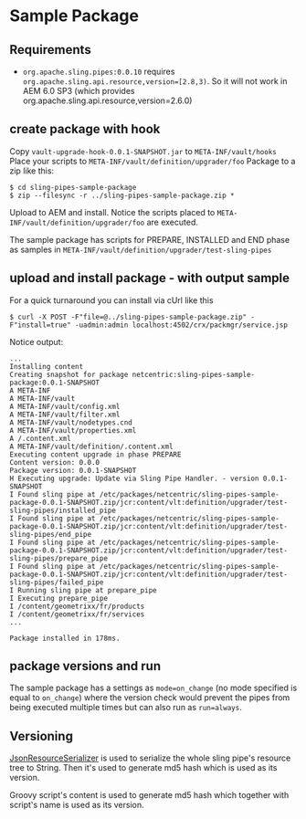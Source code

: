 # Sample Package

## Requirements

- `org.apache.sling.pipes:0.0.10` requires `org.apache.sling.api.resource,version=[2.8,3)`. So it will not work in AEM 6.0 SP3 (which provides org.apache.sling.api.resource,version=2.6.0) 

## create package with hook

Copy `vault-upgrade-hook-0.0.1-SNAPSHOT.jar` to `META-INF/vault/hooks`
Place your scripts to `META-INF/vault/definition/upgrader/foo`
Package to a zip like this:
    
    $ cd sling-pipes-sample-package
    $ zip --filesync -r ../sling-pipes-sample-package.zip *

Upload to AEM and install. Notice the scripts placed to `META-INF/vault/definition/upgrader/foo` are executed.

The sample package has scripts for PREPARE, INSTALLED and END phase as samples in `META-INF/vault/definition/upgrader/test-sling-pipes`

## upload and install package - with output sample

For a quick turnaround you can install via cUrl like this

    $ curl -X POST -F"file=@../sling-pipes-sample-package.zip" -F"install=true" -uadmin:admin localhost:4502/crx/packmgr/service.jsp

Notice output:

    ...
    Installing content
    Creating snapshot for package netcentric:sling-pipes-sample-package:0.0.1-SNAPSHOT 
    A META-INF
    A META-INF/vault
    A META-INF/vault/config.xml
    A META-INF/vault/filter.xml
    A META-INF/vault/nodetypes.cnd
    A META-INF/vault/properties.xml
    A /.content.xml
    A META-INF/vault/definition/.content.xml
    Executing content upgrade in phase PREPARE 
    Content version: 0.0.0 
    Package version: 0.0.1-SNAPSHOT 
    H Executing upgrade: Update via Sling Pipe Handler. - version 0.0.1-SNAPSHOT
    I Found sling pipe at /etc/packages/netcentric/sling-pipes-sample-package-0.0.1-SNAPSHOT.zip/jcr:content/vlt:definition/upgrader/test-sling-pipes/installed_pipe
    I Found sling pipe at /etc/packages/netcentric/sling-pipes-sample-package-0.0.1-SNAPSHOT.zip/jcr:content/vlt:definition/upgrader/test-sling-pipes/end_pipe
    I Found sling pipe at /etc/packages/netcentric/sling-pipes-sample-package-0.0.1-SNAPSHOT.zip/jcr:content/vlt:definition/upgrader/test-sling-pipes/prepare_pipe
    I Found sling pipe at /etc/packages/netcentric/sling-pipes-sample-package-0.0.1-SNAPSHOT.zip/jcr:content/vlt:definition/upgrader/test-sling-pipes/failed_pipe
    I Running sling pipe at prepare_pipe
    I Executing prepare_pipe
    I /content/geometrixx/fr/products
    I /content/geometrixx/fr/services
    ...
    
    Package installed in 178ms.

## package versions and run

The sample package has a settings as `mode=on_change` (no mode specified is equal to `on_change`) where the version check would prevent the pipes from being executed multiple times but can also run as `run=always`.

## Versioning

[JsonResourceSerializer](https://github.com/Netcentric/vault-upgrade-hook/blob/develop/vault-upgrade-hook/src/main/java/biz/netcentric/vlt/upgrade/util/JsonResourceSerializer.java) is used to serialize the whole sling pipe's resource tree to String. Then it's used to generate md5 hash which is used as its version. 

Groovy script's content is used to generate md5 hash which together with script's name is used as its version.